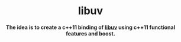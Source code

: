<center><h1>libuv</h1><center>
<b>
The idea is to create a c++11 binding of <a href="https://github.com/libuv/libuv">libuv</a> using c++11 functional features and boost.
</b>
